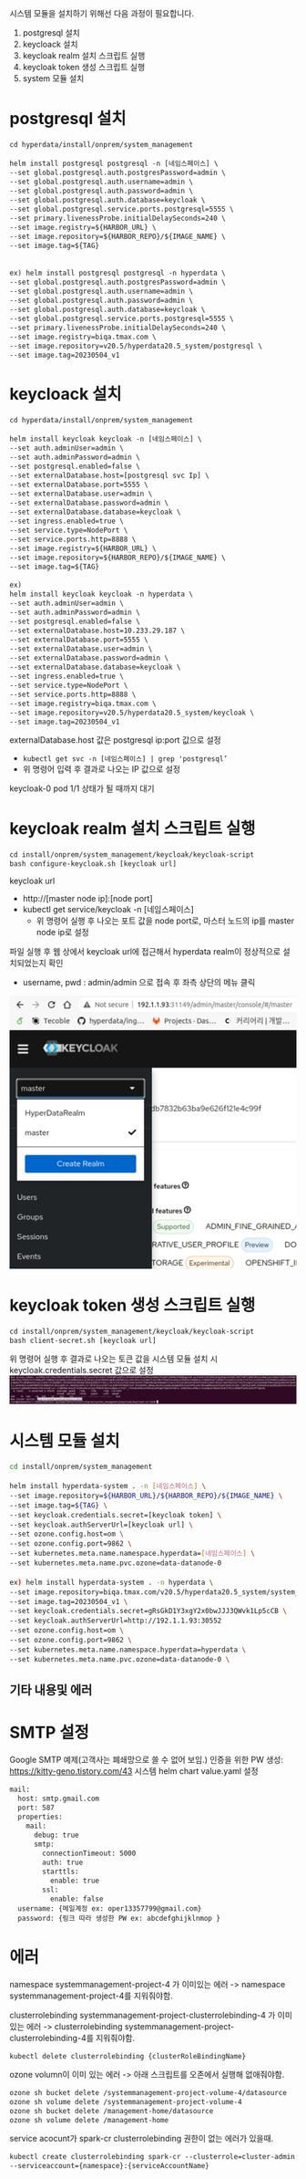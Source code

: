 

시스템 모듈을 설치하기 위해선 다음 과정이 필요합니다.
1. postgresql 설치
2. keycloack 설치
3. keycloak realm 설치 스크립트 실행
4. keycloak token 생성 스크립트 실행
5. system 모듈 설치

# postgresql 설치

```
cd hyperdata/install/onprem/system_management 

helm install postgresql postgresql -n [네임스페이스] \ 
--set global.postgresql.auth.postgresPassword=admin \ 
--set global.postgresql.auth.username=admin \ 
--set global.postgresql.auth.password=admin \ 
--set global.postgresql.auth.database=keycloak \ 
--set global.postgresql.service.ports.postgresql=5555 \ 
--set primary.livenessProbe.initialDelaySeconds=240 \
--set image.registry=${HARBOR_URL} \
--set image.repository=${HARBOR_REPO}/${IMAGE_NAME} \
--set image.tag=${TAG}


ex) helm install postgresql postgresql -n hyperdata \ 
--set global.postgresql.auth.postgresPassword=admin \ 
--set global.postgresql.auth.username=admin \ 
--set global.postgresql.auth.password=admin \ 
--set global.postgresql.auth.database=keycloak \ 
--set global.postgresql.service.ports.postgresql=5555 \ 
--set primary.livenessProbe.initialDelaySeconds=240 \
--set image.registry=biqa.tmax.com \
--set image.repository=v20.5/hyperdata20.5_system/postgresql \
--set image.tag=20230504_v1
```

# keycloack 설치

```
cd hyperdata/install/onprem/system_management

helm install keycloak keycloak -n [네임스페이스] \
--set auth.adminUser=admin \
--set auth.adminPassword=admin \
--set postgresql.enabled=false \
--set externalDatabase.host=[postgresql svc Ip] \
--set externalDatabase.port=5555 \
--set externalDatabase.user=admin \
--set externalDatabase.password=admin \
--set externalDatabase.database=keycloak \
--set ingress.enabled=true \
--set service.type=NodePort \
--set service.ports.http=8888 \
--set image.registry=${HARBOR_URL} \
--set image.repository=${HARBOR_REPO}/${IMAGE_NAME} \
--set image.tag=${TAG}

ex)
helm install keycloak keycloak -n hyperdata \
--set auth.adminUser=admin \
--set auth.adminPassword=admin \
--set postgresql.enabled=false \
--set externalDatabase.host=10.233.29.187 \
--set externalDatabase.port=5555 \
--set externalDatabase.user=admin \
--set externalDatabase.password=admin \
--set externalDatabase.database=keycloak \
--set ingress.enabled=true \
--set service.type=NodePort \
--set service.ports.http=8888 \
--set image.registry=biqa.tmax.com \
--set image.repository=v20.5/hyperdata20.5_system/keycloak \
--set image.tag=20230504_v1

```

externalDatabase.host 값은 postgresql ip:port 값으로 설정

-   `kubectl get svc -n [네임스페이스] | grep 'postgresql’`
-   위 명령어 입력 후 결과로 나오는 IP 값으로 설정

keycloak-0 pod 1/1 상태가 될 때까지 대기


# keycloak realm 설치 스크립트 실행


```
cd install/onprem/system_management/keycloak/keycloak-script 
bash configure-keycloak.sh [keycloak url]
```

keycloak url

-   http://[master node ip]:[node port]
-   kubectl get service/keycloak -n [네임스페이스]
    -   위 명령어 실행 후 나오는 포트 값을 node port로, 마스터 노드의 ip를 master node ip로 설정

파일 실행 후 웹 상에서 keycloak url에 접근해서 hyperdata realm이 정상적으로 설치되었는지 확인

-   username, pwd : admin/admin 으로 접속 후 좌측 상단의 메뉴 클릭

![keycloak-admin](./resources/keycloak-admin)

# keycloak token 생성 스크립트 실행

```
cd install/onprem/system_management/keycloak/keycloak-script 
bash client-secret.sh [keycloak url]
```

위 명령어 실행 후 결과로 나오는 토큰 값을 시스템 모듈 설치 시 keycloak.credentials.secret 값으로 설정
![keycloak-token](./resources/keycloak-token)

# 시스템 모듈 설치

```bash
cd install/onprem/system_management

helm install hyperdata-system . -n [네임스페이스] \
--set image.repository=${HARBOR_URL}/${HARBOR_REPO}/${IMAGE_NAME} \
--set image.tag=${TAG} \
--set keycloak.credentials.secret=[keycloak token] \
--set keycloak.authServerUrl=[keycloak url] \
--set ozone.config.host=om \
--set ozone.config.port=9862 \
--set kubernetes.meta.name.namespace.hyperdata=[네임스페이스] \
--set kubernetes.meta.name.pvc.ozone=data-datanode-0

ex) helm install hyperdata-system . -n hyperdata \
--set image.repository=biqa.tmax.com/v20.5/hyperdata20.5_system/system_management \
--set image.tag=20230504_v1 \
--set keycloak.credentials.secret=gRsGkD1Y3xgY2x0bwJJJ3QWvk1Lp5cCB \
--set keycloak.authServerUrl=http://192.1.1.93:30552
--set ozone.config.host=om \
--set ozone.config.port=9862 \
--set kubernetes.meta.name.namespace.hyperdata=hyperdata \
--set kubernetes.meta.name.pvc.ozone=data-datanode-0 \

```

## 기타 내용및 에러

# SMTP 설정
Google SMTP 예제(고객사는 폐쇄망으로 쓸 수 없어 보임.)
인증을 위한 PW 생성: https://kitty-geno.tistory.com/43
시스템 helm chart value.yaml 설정
```
mail:
  host: smtp.gmail.com
  port: 587
  properties:
    mail:
      debug: true
      smtp:
        connectionTimeout: 5000
        auth: true
        starttls:
          enable: true
        ssl:
          enable: false
  username: {메일계정 ex: oper13357799@gmail.com}
  password: {링크 따라 생성한 PW ex: abcdefghijklnmop }
```

# 에러
namespace systemmanagement-project-4 가 이미있는 에러 -> namespace systemmanagement-project-4를 지워줘야함.

clusterrolebinding systemmanagement-project-clusterrolebinding-4 가 이미있는 에러 -> clusterrolebinding systemmanagement-project-clusterrolebinding-4를 지워줘야함.
```
kubectl delete clusterrolebinding {clusterRoleBindingName}
```
ozone volumn이 이미 있는 에러 -> 아래 스크립트를 오존에서 실행해 없애줘야함.
```
ozone sh bucket delete /systemmanagement-project-volume-4/datasource
ozone sh volume delete /systemmanagement-project-volume-4
ozone sh bucket delete /management-home/datasource
ozone sh volume delete /management-home
```
service acocunt가 spark-cr clusterrolebinding 권한이 없는 에러가 있을때.
```
kubectl create clusterrolebinding spark-cr --clusterrole=cluster-admin --serviceaccount={namespace}:{serviceAccountName}
```
